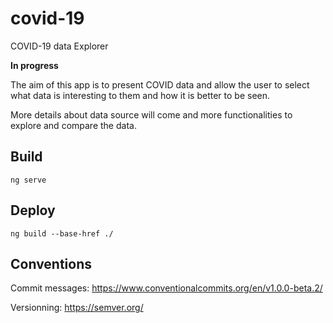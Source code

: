 # covid-19
COVID-19 data Explorer

**In progress**

The aim of this app is to present COVID data and allow the user to select what data is interesting to them and how it is better to be seen.

More details about data source will come and more functionalities to explore and compare the data.

## Build

<code>ng serve</code>

## Deploy

<code>ng build --base-href ./</code>

## Conventions
Commit messages:
https://www.conventionalcommits.org/en/v1.0.0-beta.2/

Versionning:
https://semver.org/
